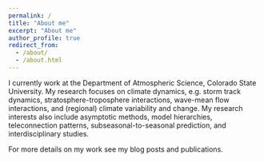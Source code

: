 ```yaml
---
permalink: /
title: "About me"
excerpt: "About me"
author_profile: true
redirect_from: 
  - /about/
  - /about.html
---
```


I currently work at the Department of Atmospheric Science, Colorado State University. My research focuses on climate dynamics, e.g. storm track dynamics, stratosphere-troposphere interactions, wave-mean flow interactions, and (regional) climate variability and change. My research interests also include asymptotic methods, model hierarchies, teleconnection patterns, subseasonal-to-seasonal prediction, and interdisciplinary studies.

For more details on my work see my blog posts and publications.
